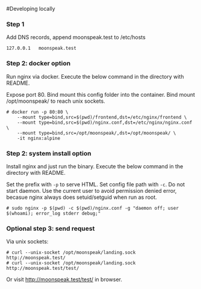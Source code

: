 #Developing locally

### Step 1

Add DNS records, append moonspeak.test to /etc/hosts
```
127.0.0.1	moonspeak.test
```


### Step 2: docker option

Run nginx via docker. Execute the below command in the directory with README.

Expose port 80.
Bind mount this config folder into the container.
Bind mount /opt/moonspeak/ to reach unix sockets.
```
# docker run -p 80:80 \
    --mount type=bind,src=$(pwd)/frontend,dst=/etc/nginx/frontend \
    --mount type=bind,src=$(pwd)/nginx.conf,dst=/etc/nginx/nginx.conf \
    --mount type=bind,src=/opt/moonspeak/,dst=/opt/moonspeak/ \
    -it nginx:alpine
```


### Step 2: system install option

Install nginx and just run the binary. Execute the below command in the directory with README.

Set the prefix with `-p` to serve HTML.
Set config file path with `-c`.
Do not start daemon.
Use the current user to avoid permission denied error, becasue nginx always does setuid/setguid when run as root.

```
# sudo nginx -p $(pwd) -c $(pwd)/nginx.conf -g "daemon off; user $(whoami); error_log stderr debug;"
```

### Optional step 3: send request

Via unix sockets:
```
# curl --unix-socket /opt/moonspeak/landing.sock http://moonspeak.test/
# curl --unix-socket /opt/moonspeak/landing.sock http://moonspeak.test/test/
```

Or visit http://moonspeak.test/test/ in browser.
